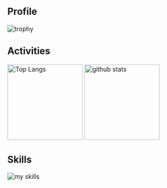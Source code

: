 ## Profile

<img alt="trophy" src="https://github-profile-trophy.vercel.app/?username=upnt&theme=onedark" />

## Activities

<div align="left"> 
  <img alt="Top Langs" height="170px" src="https://github-readme-stats.vercel.app/api?username=upnt&theme=dracula&layout=compact" />
  <img alt="github stats" height="170px" src="https://github-readme-stats.vercel.app/api/top-langs/?username=upnt&theme=dracula&layout=compact" />
</div>

## Skills

<img alt="my skills" src="https://skillicons.dev/icons?theme=dark&perline=7&i=python,cpp,c,go,docker,cmake,html,css" />
